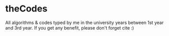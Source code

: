 # theCodes
All algorithms &amp; codes typed by me in the university years between 1st year and 3rd year. If you get any benefit, please don't forget cite :) 
